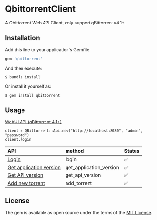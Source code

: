 # QbittorrentClient

A Qbittorrent Web API Client, only support qBittorrent v4.1+.

## Installation

Add this line to your application's Gemfile:

```ruby
gem 'qbittorrent'
```

And then execute:

    $ bundle install

Or install it yourself as:

    $ gem install qbittorrent

## Usage

<a href="https://github.com/qbittorrent/qBittorrent/wiki/WebUI-API-(qBittorrent-4.1)" target="_blank">WebUI API (qBittorrent 4.1+)</a>
```
client = QBittorrent::Api.new("http://localhost:8080", "admin", "password")
client.login
```

| API | method | Status |
|:--|:--| :--|
|<a href="https://github.com/qbittorrent/qBittorrent/wiki/WebUI-API-(qBittorrent-4.1)#login" target="_blank">Login</a> | login | :white_check_mark: |
|<a href="https://github.com/qbittorrent/qBittorrent/wiki/WebUI-API-(qBittorrent-4.1)#get-application-version" target="_blank">Get application version</a>| get_application_version | :white_check_mark: |
|<a href="https://github.com/qbittorrent/qBittorrent/wiki/WebUI-API-(qBittorrent-4.1)#get-api-version" target="_blank">Get API version</a> | get_api_version | :white_check_mark: |
|<a href="https://github.com/qbittorrent/qBittorrent/wiki/WebUI-API-(qBittorrent-4.1)#add-new-torrent" target="_blank">Add new torrent</a> | add_torrent | :white_check_mark: |



## License

The gem is available as open source under the terms of the [MIT License](https://opensource.org/licenses/MIT).
